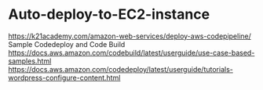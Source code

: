 # Auto-deploy-to-EC2-instance



https://k21academy.com/amazon-web-services/deploy-aws-codepipeline/
Sample Codedeploy and Code Build
https://docs.aws.amazon.com/codebuild/latest/userguide/use-case-based-samples.html
https://docs.aws.amazon.com/codedeploy/latest/userguide/tutorials-wordpress-configure-content.html

